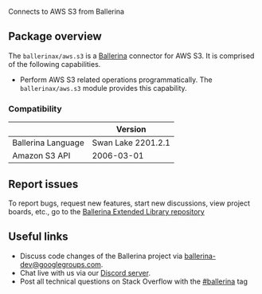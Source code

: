 Connects to AWS S3 from Ballerina

## Package overview

The `ballerinax/aws.s3` is a [Ballerina](https://ballerina.io/) connector for AWS S3. It is comprised of the following capabilities.
* Perform AWS S3 related operations programmatically. The `ballerinax/aws.s3` module provides this capability.

### Compatibility
|                    | Version            |  
|--------------------|--------------------|
| Ballerina Language | Swan Lake 2201.2.1 |
| Amazon S3 API      | 2006-03-01         |

## Report issues
To report bugs, request new features, start new discussions, view project boards, etc., go to the [Ballerina Extended Library repository](https://github.com/ballerina-platform/ballerina-extended-library)

## Useful links
- Discuss code changes of the Ballerina project via [ballerina-dev@googlegroups.com](mailto:ballerina-dev@googlegroups.com).
- Chat live with us via our [Discord server](https://discord.gg/ballerinalang).
- Post all technical questions on Stack Overflow with the [#ballerina](https://stackoverflow.com/questions/tagged/ballerina) tag
